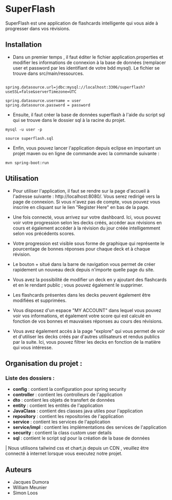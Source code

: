 # SuperFlash
SuperFlash est une application de flashcards intelligente qui vous aide à progresser dans vos révisions.

## Installation

* Dans un premier temps , il faut éditer le fichier application.properties et modifier les informations de connexion à la base de données (remplacer user et password par les identifiant de votre bdd mysql). Le fichier se trouve dans src/main/ressources.

```

spring.datasource.url=jdbc:mysql://localhost:3306/superflash?useSSL=false&serverTimezone=UTC

spring.datasource.username = user
spring.datasource.password = password

```

* Ensuite, il faut créer la base de données superflash à l'aide du script sql qui se trouve dans le dossier sql à la racine du projet.

```
mysql -u user -p 

source superflash.sql
```

* Enfin, vous pouvez lancer l'application depuis eclipse en important un projet maven ou en ligne de commande avec la commande suivante :

```
mvn spring-boot:run
```

## Utilisation

* Pour utiliser l'application, il faut se rendre sur la page d'accueil à l'adresse suivante : http://localhost:8080/. Vous serez redirigé vers la page de connexion. Si vous n'avez pas de compte, vous pouvez vous inscrire en cliquant sur le lien "Register Here" en bas de la page.

* Une fois connecté, vous arrivez sur votre dashboard. Ici, vous pouvez voir votre progression selon les decks créés, accéder aux révisions en cours et également accéder à la révision du jour créée intelligemment selon vos précédents scores.

* Votre progression est visible sous forme de graphique qui représente le pourcentage de bonnes réponses pour chaque deck et à chaque révision.

* Le bouton + situé dans la barre de navigation vous permet de créer rapidement un nouveau deck depuis n'importe quelle page du site.

* Vous avez la possibilité de modifier un deck en y ajoutant des flashcards et en le rendant public ; vous pouvez également le supprimer.

* Les flashcards présentes dans les decks peuvent également être modifiées et supprimées.

* Vous disposez d'un espace "MY ACCOUNT" dans lequel vous pouvez voir vos informations, et également votre score qui est calculé en fonction de vos bonnes et mauvaises réponses au cours des révisions.

* Vous avez également accès à la page "explore" qui vous permet de voir et d'utiliser les decks créés par d'autres utilisateurs et rendus publics par la suite. Ici, vous pouvez filtrer les decks en fonction de la matière qui vous intéresse.







## Organisation du projet :

### Liste des dossiers : 
* **config** : contient la configuration pour spring security
* **controller** : contient les controlleurs de l'application
* **dto** : contient les objets de transfert de données
* **entity** : contient les entités de l'application
* **JavaClass** : contient des classes java utiles pour l'application
* **repository** : contient les repositories de l'application
* **service** : contient les services de l'application
* **service/impl** : contient les implémentations des services de l'application
* **security** : contient la class custom user details
* **sql** : contient le script sql pour la création de la base de données


| Nous utilisons tailwind css et chart.js depuis un CDN , veuillez être connecté à internet lorsque vous executez notre projet.


## Auteurs 
* Jacques Dumora
* William Meunier
* Simon Loos